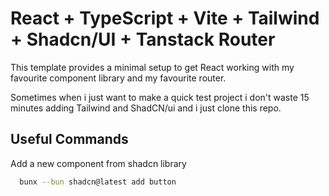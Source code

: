 # React + TypeScript + Vite + Tailwind + Shadcn/UI + Tanstack Router

This template provides a minimal setup to get React working with my favourite component library and my favourite router.

Sometimes when i just want to make a quick test project i don't waste 15 minutes adding Tailwind and ShadCN/ui and i just clone this repo.

## Useful Commands

Add a new component from shadcn library
```bash
  bunx --bun shadcn@latest add button
```
